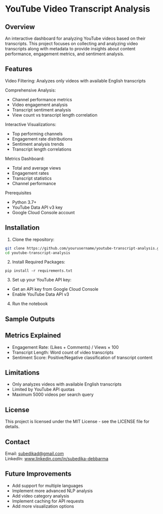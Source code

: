 # YouTube Video Transcript Analysis
## Overview
An interactive dashboard for analyzing YouTube videos based on their transcripts. This project focuses on collecting and analyzing video transcripts along with metadata to provide insights about content performance, engagement metrics, and sentiment analysis.

## Features

Video Filtering: Analyzes only videos with available English transcripts

Comprehensive Analysis:
- Channel performance metrics
- Video engagement analysis
- Transcript sentiment analysis
- View count vs transcript length correlation

Interactive Visualizations:
- Top performing channels
- Engagement rate distributions
- Sentiment analysis trends
- Transcript length correlations

Metrics Dashboard:
- Total and average views
- Engagement rates
- Transcript statistics
- Channel performance

Prerequisites

- Python 3.7+
- YouTube Data API v3 key
- Google Cloud Console account

## Installation

1. Clone the repository:

```bash
git clone https://github.com/yourusername/youtube-transcript-analysis.git  
cd youtube-transcript-analysis
```

2. Install Required Packages:

`pip install -r requirements.txt`

3. Set up your YouTube API key:
- Get an API key from Google Cloud Console
- Enable YouTube Data API v3

4. Run the notebook

## Sample Outputs
## Metrics Explained

- Engagement Rate: (Likes + Comments) / Views × 100
- Transcript Length: Word count of video transcripts
- Sentiment Score: Positive/Negative classification of transcript content

## Limitations

- Only analyzes videos with available English transcripts
- Limited by YouTube API quotas
- Maximum 5000 videos per search query
  
## License

This project is licensed under the MIT License - see the LICENSE file for details.

## Contact

Email: subedikad@gmail.com <br />
LinkedIn: www.linkedin.com/in/subedika-debbarma

## Future Improvements

- Add support for multiple languages
- Implement more advanced NLP analysis
- Add video category analysis
- Implement caching for API requests
- Add more visualization options
